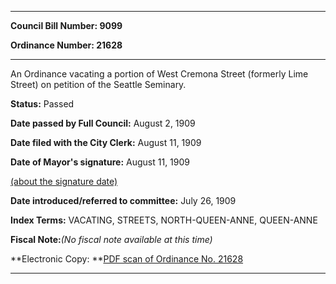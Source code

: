 

********

**Council Bill Number: 9099**
   
**Ordinance Number: 21628**
********

 An Ordinance vacating a portion of West Cremona Street (formerly Lime Street) on petition of the Seattle Seminary.

**Status:** Passed
   
**Date passed by Full Council:** August 2, 1909
   
**Date filed with the City Clerk:** August 11, 1909
   
**Date of Mayor's signature:** August 11, 1909
   
[(about the signature date)](/~public/approvaldate.htm)
   
   
   
**Date introduced/referred to committee:** July 26, 1909
   
   
**Index Terms:** VACATING, STREETS, NORTH-QUEEN-ANNE, QUEEN-ANNE

**Fiscal Note:**_(No fiscal note available at this time)_

**Electronic Copy: **[PDF scan of Ordinance No. 21628](/~archives/Ordinances/Ord_21628.pdf)

********

